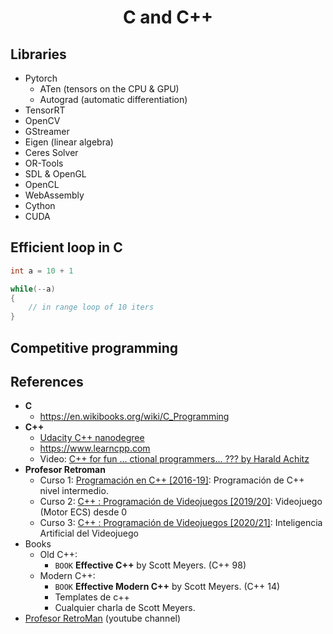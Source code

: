 <h1 align="center">C and C++</h1>

## Libraries

- Pytorch
  - ATen (tensors on the CPU & GPU)
  - Autograd (automatic differentiation)
- TensorRT 
- OpenCV
- GStreamer
- Eigen (linear algebra)
- Ceres Solver
- OR-Tools
- SDL & OpenGL
- OpenCL
- WebAssembly
- Cython
- CUDA


## Efficient loop in C

```c
int a = 10 + 1

while(--a)
{
    // in range loop of 10 iters
}
```


## Competitive programming 


## References

- **C**
  -  https://en.wikibooks.org/wiki/C_Programming
- **C++**
  - [Udacity C++ nanodegree](https://www.udacity.com/course/c-plus-plus-nanodegree--nd213)
  - https://www.learncpp.com
  - Video: [C++ for fun ... ctional programmers... ??? by Harald Achitz](https://www.youtube.com/watch?v=2vJfJE4K0zg)
- **Profesor Retroman**
  - Curso 1: [Programación en C++ [2016-19]](https://www.youtube.com/playlist?list=PLmxqg54iaXrjhvQy_GbzYdvURV4sKs0CT): Programación de C++ nivel intermedio.
  - Curso 2: [C++ : Programación de Videojuegos [2019/20]](https://www.youtube.com/playlist?list=PLmxqg54iaXrhTqZxylLPo0nov0OoyJqiS): Videojuego (Motor ECS) desde 0
  - Curso 3: [C++ : Programación de Videojuegos [2020/21]](https://www.youtube.com/playlist?list=PLmxqg54iaXrjOOWpeHVsV-eE2TdeQLbLD): Inteligencia Artificial del Videojuego
- Books
  - Old C++:
    - `BOOK` **Effective C++** by Scott Meyers. (C++ 98)
  - Modern C++:
    - `BOOK` **Effective Modern C++** by Scott Meyers. (C++ 14)
    - Templates de c++
    - Cualquier charla de Scott Meyers.
- [Profesor RetroMan](https://www.youtube.com/c/ProfesorRetroMan/videos) (youtube channel)













